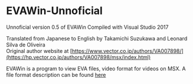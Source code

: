 # EVAWin-Unnoficial
Unnoficial version 0.5 of EVAWin
Compiled with Visual Studio 2017

Translated from Japanese to English by Takamichi Suzukawa and Leonard Silva de Oliveira <br/>
Original author website at [https://www.vector.co.jp/authors/VA007898/](https://hp.vector.co.jp/authors/VA007898/msx/index.html)

EVAWin is a program to view EVA files, video format for videos on MSX. A file format description can be found [here](https://www.icongames.com.br/msxfiles/EVA/)
